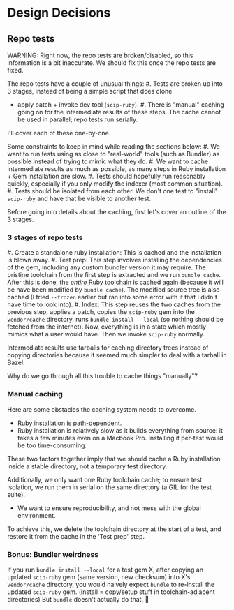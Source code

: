 # Design Decisions

## Repo tests

<!-- DEF NOTE[repo-test-structure] -->

WARNING: Right now, the repo tests are broken/disabled,
so this information is a bit inaccurate. We should fix
this once the repo tests are fixed.

The repo tests have a couple of unusual things:
#. Tests are broken up into 3 stages,
   instead of being a simple script that does clone
   + apply patch + invoke dev tool (`scip-ruby`).
#. There is "manual" caching going on for the intermediate results
   of these steps. The cache cannot be used in parallel; repo tests run serially.

I'll cover each of these one-by-one.

Some constraints to keep in mind while reading the sections below:
#. We want to run tests using as close to "real-world" tools (such as Bundler)
   as possible instead of trying to mimic what they do.
#. We want to cache intermediate results as much as possible,
   as many steps in Ruby installation + Gem installation are slow.
#. Tests should hopefully run reasonably quickly, especially if you only
   modify the indexer (most common situation).
#. Tests should be isolated from each other. We don't one test to "install"
   `scip-ruby` and have that be visible to another test.

Before going into details about the caching, first let's cover
an outline of the 3 stages.
### 3 stages of repo tests

#. Create a standalone ruby installation: This is cached
   and the installation is blown away.
#. Test prep: This step involves installing the dependencies of the gem,
   including any custom bundler version it may require.
   The pristine toolchain from the first step is extracted
   and we run `bundle cache`.
   After this is done, the _entire_ Ruby toolchain is cached again
   (because it will be have been modified by `bundle cache`).
   The modified source tree is also cached (I tried `--frozen` earlier but
   ran into some error with it that I didn't have time to look into).
#. Index: This step reuses the two caches from the previous step,
   applies a patch, copies the `scip-ruby` gem into the `vendor/cache`
   directory, runs `bundle install --local` (so nothing should be
   fetched from the internet). Now, everything is in a state which mostly
   mimics what a user would have. Then we invoke `scip-ruby` normally.

Intermediate results use tarballs for caching directory trees instead of copying
directories because it seemed much simpler to deal with a tarball in Bazel.

Why do we go through all this trouble to cache things "manually"?
### Manual caching

Here are some obstacles the caching system needs to overcome.

* Ruby installation is [path-dependent](https://github.com/ruby/setup-ruby#using-self-hosted-runners).
* Ruby installation is relatively slow as it builds everything from source:
  it takes a few minutes even on a Macbook Pro.
  Installing it per-test would be too time-consuming.

These two factors together imply that we should cache a Ruby installation
inside a stable directory, not a temporary test directory.

Additionally, we only want one Ruby toolchain cache; to ensure test isolation,
we run them in serial on the same directory (a GIL for the test suite).

* We want to ensure reproducibility, and not mess with the global environment.

To achieve this, we delete the toolchain directory at the start of a test,
and restore it from the cache in the 'Test prep' step.

### Bonus: Bundler weirdness

If you run `bundle install --local` for a test gem X,
after copying an updated `scip-ruby` gem (same version, new checksum)
into X's `vendor/cache` directory,
you would naively expect `bundle` to re-install the updated `scip-ruby` gem.
(install = copy/setup stuff in toolchain-adjacent directories)
But `bundle` doesn't actually do that. 🙈